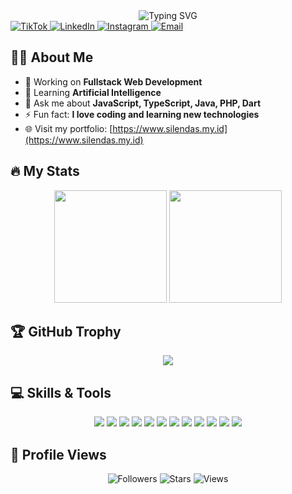<div align="center">
  <img src="https://readme-typing-svg.herokuapp.com?font=Fira+Code&pause=1000&color=000000&background=FFFFFF&center=true&vCenter=true&width=435&lines=Hello+World!+I%27m+Silendas;Welcome+to+my+GitHub+Profile!;I%27m+a+Passionate+Developer;Always+learning+new+things" alt="Typing SVG" />
</div>

<div>
  <a href="https://www.tiktok.com/@nulhakim213" target="_blank">
    <img src="https://img.shields.io/badge/TikTok-%23000000.svg?&style=for-the-badge&logo=tiktok&logoColor=white" alt="TikTok">
  </a>  
  <a href="https://www.linkedin.com/in/myasminnh/" target="_blank">
    <img src="https://img.shields.io/badge/LinkedIn-%230077B5.svg?&style=for-the-badge&logo=linkedin&logoColor=white" alt="LinkedIn">
  </a>
  <a href="https://www.instagram.com/nulhakim213/" target="_blank">
    <img src="https://img.shields.io/badge/Instagram-%23E4405F.svg?&style=for-the-badge&logo=instagram&logoColor=white" alt="Instagram">
  </a>
  <a href="mailto:muhammadyasminnulhakim34@gmail.com">
    <img src="https://img.shields.io/badge/Email-D14836?style=for-the-badge&logo=gmail&logoColor=white" alt="Email">
  </a>
</div>

## 👨‍💻 About Me
- 🔭 Working on **Fullstack Web Development**
- 🌱 Learning **Artificial Intelligence** 
- 💬 Ask me about **JavaScript, TypeScript, Java, PHP, Dart**
- ⚡ Fun fact: **I love coding and learning new technologies**
- 🌐 Visit my portfolio: [https://www.silendas.my.id](https://www.silendas.my.id)

## 🔥 My Stats
<div align="center">
  <img height="180em" src="https://github-readme-stats.vercel.app/api?username=silendas&show_icons=true&theme=radical&include_all_commits=true&count_private=true"/>
  <img height="180em" src="https://github-readme-stats.vercel.app/api/top-langs/?username=silendas&layout=compact&langs_count=7&theme=radical"/>
</div>

## 🏆 GitHub Trophy
<div align="center">
  <img src="https://github-profile-trophy.vercel.app/?username=silendas&theme=radical&row=1&column=6" />
</div>

## 💻 Skills & Tools
<div align="center">
  <img src="https://img.shields.io/badge/JavaScript-ES6+-F7DF1E?style=for-the-badge&logo=javascript&logoColor=black"/>
  <img src="https://img.shields.io/badge/TypeScript-4.0+-3178C6?style=for-the-badge&logo=typescript&logoColor=white"/>
  <img src="https://img.shields.io/badge/Java-11+-007396?style=for-the-badge&logo=java&logoColor=white"/>
  <img src="https://img.shields.io/badge/PHP-7.4+-777BB4?style=for-the-badge&logo=php&logoColor=white"/>
  <img src="https://img.shields.io/badge/Dart-2.10+-0175C2?style=for-the-badge&logo=dart&logoColor=white"/>
  <img src="https://img.shields.io/badge/ExpressJs-000000?style=for-the-badge&logo=express&logoColor=white"/>
  <img src="https://img.shields.io/badge/NextJs-000000?style=for-the-badge&logo=next.js&logoColor=white"/>
  <img src="https://img.shields.io/badge/Springboot-6DB33F?style=for-the-badge&logo=spring&logoColor=white"/>
  <img src="https://img.shields.io/badge/Flutter-02569B?style=for-the-badge&logo=flutter&logoColor=white"/>
  <img src="https://img.shields.io/badge/Laravel-FF2D20?style=for-the-badge&logo=laravel&logoColor=white"/>
  <img src="https://img.shields.io/badge/MySQL-4479A1?style=for-the-badge&logo=mysql&logoColor=white"/>
  <img src="https://img.shields.io/badge/PostgreSQL-316192?style=for-the-badge&logo=postgresql&logoColor=white"/>
</div>

## 👀 Profile Views
<div align="center">
  <img src="https://img.shields.io/github/followers/silendas?style=for-the-badge&color=00ff00" alt="Followers"/>
  <img src="https://img.shields.io/github/stars/silendas?style=for-the-badge&color=ffff00" alt="Stars"/>
  <img src="https://komarev.com/ghpvc/?username=silendas&label=Views&color=ff69b4&style=for-the-badge" alt="Views"/>
</div>
